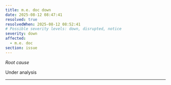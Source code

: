 ```yaml
---
title: m.e. doc down
date: 2025-08-12 08:47:41
resolved: true
resolvedWhen: 2025-08-12 08:52:41
# Possible severity levels: down, disrupted, notice
severity: down
affected:
  - m.e. doc
section: issue
---
```


*Root cause*

Under analysis

---


